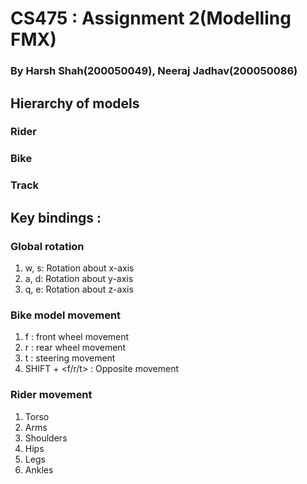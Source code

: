 # CS475 : Assignment 2(Modelling FMX)
### By Harsh Shah(200050049), Neeraj Jadhav(200050086)

## Hierarchy of models
### Rider
### Bike
### Track

## Key bindings :  
### Global rotation
1. w, s: Rotation about x-axis
2. a, d: Rotation about y-axis
3. q, e: Rotation about z-axis

### Bike model movement
1. f : front wheel movement
2. r : rear wheel movement
3. t : steering movement
4. SHIFT + <f/r/t> : Opposite movement

### Rider movement
1. Torso
2. Arms
3. Shoulders
4. Hips
5. Legs
6. Ankles
